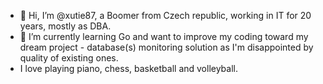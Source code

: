- 👋 Hi, I’m @xutie87, a Boomer from Czech republic, working in IT for 20 years, mostly as DBA.
- 🌱 I’m currently learning Go and want to improve my coding toward my dream project - database(s) monitoring solution as I'm disappointed by quality of existing ones.
- I love playing piano, chess, basketball and volleyball.

<!---
xutie87/xutie87 is a ✨ special ✨ repository because its `README.md` (this file) appears on your GitHub profile.
You can click the Preview link to take a look at your changes.
--->

